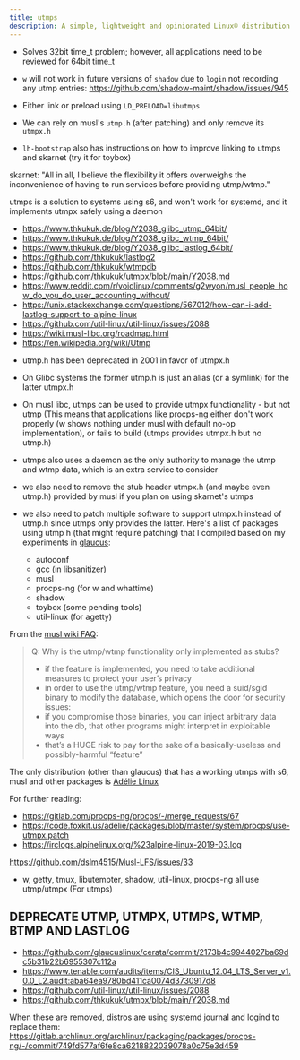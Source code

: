 ```yaml
---
title: utmps
description: A simple, lightweight and opinionated Linux® distribution based on musl libc and toybox
---
```


- Solves 32bit time_t problem; however, all applications need to be reviewed for 64bit time_t
- `w` will not work in future versions of `shadow` due to `login` not recording any utmp entries: https://github.com/shadow-maint/shadow/issues/945

- Either link or preload using `LD_PRELOAD=libutmps`
- We can rely on musl's `utmp.h` (after patching) and only remove its `utmpx.h`
- `lh-bootstrap` also has instructions on how to improve linking to utmps and skarnet (try it for toybox)

skarnet: "All in all, I believe the flexibility it offers overweighs the inconvenience of having to run services before providing utmp/wtmp."

utmps is a solution to systems using s6, and won't work for systemd, and it implements utmpx safely using a daemon

- https://www.thkukuk.de/blog/Y2038_glibc_utmp_64bit/
- https://www.thkukuk.de/blog/Y2038_glibc_wtmp_64bit/
- https://www.thkukuk.de/blog/Y2038_glibc_lastlog_64bit/
- https://github.com/thkukuk/lastlog2
- https://github.com/thkukuk/wtmpdb
- https://github.com/thkukuk/utmpx/blob/main/Y2038.md
- https://www.reddit.com/r/voidlinux/comments/g2wyon/musl_people_how_do_you_do_user_accounting_without/
- https://unix.stackexchange.com/questions/567012/how-can-i-add-lastlog-support-to-alpine-linux
- https://github.com/util-linux/util-linux/issues/2088
- https://wiki.musl-libc.org/roadmap.html
- https://en.wikipedia.org/wiki/Utmp

* utmp.h has been deprecated in 2001 in favor of utmpx.h

* On Glibc systems the former utmp.h is just an alias (or a symlink) for the latter utmpx.h

* On musl libc, utmps can be used to provide utmpx functionality - but not utmp (This means that applications like procps-ng either don't work properly (w shows nothing under musl with default no-op implementation), or fails to build (utmps provides utmpx.h but no utmp.h)

* utmps also uses a daemon as the only authority to manage the utmp and wtmp data, which is an extra service to consider

* we also need to remove the stub header utmpx.h (and maybe even utmp.h) provided by musl if you plan on using skarnet's utmps


* we also need to patch multiple software to support utmpx.h instead of utmp.h since utmps only provides the latter. Here's a list of packages using utmp h (that might require patching) that I compiled based on my experiments in [glaucus](https://www.glaucuslinux.org/):

  - autoconf
  - gcc (in libsanitizer)
  - musl
  - procps-ng (for w and whattime)
  - shadow
  - toybox (some pending tools)
  - util-linux (for agetty)

From the [musl wiki FAQ](https://wiki.musl-libc.org/faq.html):

> Q: Why is the utmp/wtmp functionality only implemented as stubs?
> * if the feature is implemented, you need to take additional measures to protect your user’s privacy
> * in order to use the utmp/wtmp feature, you need a suid/sgid binary to modify the database, which opens the door for security issues:
> * if you compromise those binaries, you can inject arbitrary data into the db, that other programs might interpret in exploitable ways
> * that’s a HUGE risk to pay for the sake of a basically-useless and possibly-harmful “feature”

The only distribution (other than glaucus) that has a working utmps with s6, musl and other packages is [Adélie Linux](https://code.foxkit.us/adelie/packages/-/tree/master)

For further reading:
* https://gitlab.com/procps-ng/procps/-/merge_requests/67
* https://code.foxkit.us/adelie/packages/blob/master/system/procps/use-utmpx.patch
* https://irclogs.alpinelinux.org/%23alpine-linux-2019-03.log

 https://github.com/dslm4515/Musl-LFS/issues/33

- w, getty, tmux, libutempter, shadow, util-linux, procps-ng all use utmp/utmpx (For utmps)

## DEPRECATE UTMP, UTMPX, UTMPS, WTMP, BTMP AND LASTLOG
- https://github.com/glaucuslinux/cerata/commit/2173b4c9944027ba69dc5b31b22b6955307c112a
- https://www.tenable.com/audits/items/CIS_Ubuntu_12.04_LTS_Server_v1.0.0_L2.audit:aba64ea9780bd411ca0074d3730917d8
- https://github.com/util-linux/util-linux/issues/2088
- https://github.com/thkukuk/utmpx/blob/main/Y2038.md

When these are removed, distros are using systemd journal and logind to replace them:
https://gitlab.archlinux.org/archlinux/packaging/packages/procps-ng/-/commit/749fd577af6fe8ca6218822039078a0c75e3d459

